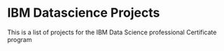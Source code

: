 # IBM Datascience Projects

This is a list of projects for the IBM Data Science professional Certificate program
